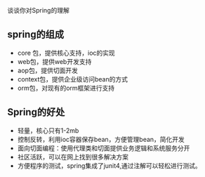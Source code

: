 谈谈你对Spring的理解
## spring的组成

- core 包，提供核心支持，ioc的实现
- web包，提供web开发支持
- aop包，提供切面开发
- context包，提供企业级访问bean的方式
- orm包，对现有的orm框架进行支持

## Spring的好处

- 轻量，核心只有1-2mb
- 控制反转，利用ioc容器保存bean，方便管理bean，简化开发
- 面向切面编程：使用代理类和切面提供业务逻辑和系统服务分开
- 社区活跃，可以在网上找到很多解决方案
- 方便程序的测试，spring集成了junit4,通过注解可以轻松进行测试。













